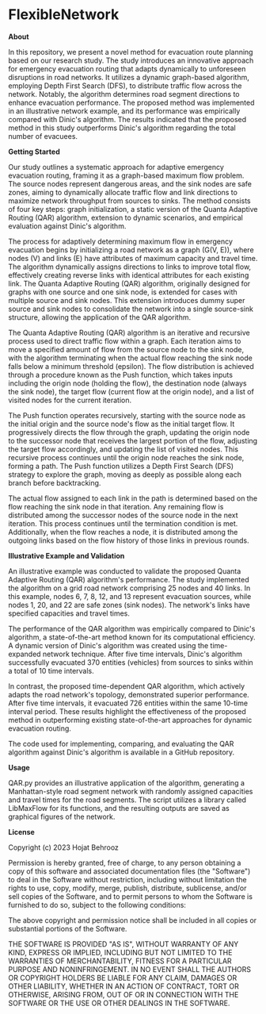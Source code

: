 # FlexibleNetwork
**About**

In this repository, we present a novel method for evacuation route planning based on our research study. The study introduces an innovative approach for emergency evacuation routing that adapts dynamically to unforeseen disruptions in road networks. It utilizes a dynamic graph-based algorithm, employing Depth First Search (DFS), to distribute traffic flow across the network. Notably, the algorithm determines road segment directions to enhance evacuation performance. The proposed method was implemented in an illustrative network example, and its performance was empirically compared with Dinic's algorithm. The results indicated that the proposed method in this study outperforms Dinic's algorithm regarding the total number of evacuees.

**Getting Started**

Our study outlines a systematic approach for adaptive emergency evacuation routing, framing it as a graph-based maximum flow problem. The source nodes represent dangerous areas, and the sink nodes are safe zones, aiming to dynamically allocate traffic flow and link directions to maximize network throughput from sources to sinks. The method consists of four key steps: graph initialization, a static version of the Quanta Adaptive Routing (QAR) algorithm, extension to dynamic scenarios, and empirical evaluation against Dinic's algorithm.

The process for adaptively determining maximum flow in emergency evacuation begins by initializing a road network as a graph (G(V, E)), where nodes (V) and links (E) have attributes of maximum capacity and travel time. The algorithm dynamically assigns directions to links to improve total flow, effectively creating reverse links with identical attributes for each existing link. The Quanta Adaptive Routing (QAR) algorithm, originally designed for graphs with one source and one sink node, is extended for cases with multiple source and sink nodes. This extension introduces dummy super source and sink nodes to consolidate the network into a single source-sink structure, allowing the application of the QAR algorithm.

The Quanta Adaptive Routing (QAR) algorithm is an iterative and recursive process used to direct traffic flow within a graph. Each iteration aims to move a specified amount of flow from the source node to the sink node, with the algorithm terminating when the actual flow reaching the sink node falls below a minimum threshold (epsilon). The flow distribution is achieved through a procedure known as the Push function, which takes inputs including the origin node (holding the flow), the destination node (always the sink node), the target flow (current flow at the origin node), and a list of visited nodes for the current iteration.

The Push function operates recursively, starting with the source node as the initial origin and the source node's flow as the initial target flow. It progressively directs the flow through the graph, updating the origin node to the successor node that receives the largest portion of the flow, adjusting the target flow accordingly, and updating the list of visited nodes. This recursive process continues until the origin node reaches the sink node, forming a path. The Push function utilizes a Depth First Search (DFS) strategy to explore the graph, moving as deeply as possible along each branch before backtracking.

The actual flow assigned to each link in the path is determined based on the flow reaching the sink node in that iteration. Any remaining flow is distributed among the successor nodes of the source node in the next iteration. This process continues until the termination condition is met. Additionally, when the flow reaches a node, it is distributed among the outgoing links based on the flow history of those links in previous rounds.

**Illustrative Example and Validation**

An illustrative example was conducted to validate the proposed Quanta Adaptive Routing (QAR) algorithm's performance. The study implemented the algorithm on a grid road network comprising 25 nodes and 40 links. In this example, nodes 6, 7, 8, 12, and 13 represent evacuation sources, while nodes 1, 20, and 22 are safe zones (sink nodes). The network's links have specified capacities and travel times.

The performance of the QAR algorithm was empirically compared to Dinic's algorithm, a state-of-the-art method known for its computational efficiency. A dynamic version of Dinic's algorithm was created using the time-expanded network technique. After five time intervals, Dinic's algorithm successfully evacuated 370 entities (vehicles) from sources to sinks within a total of 10 time intervals.

In contrast, the proposed time-dependent QAR algorithm, which actively adapts the road network's topology, demonstrated superior performance. After five time intervals, it evacuated 726 entities within the same 10-time interval period. These results highlight the effectiveness of the proposed method in outperforming existing state-of-the-art approaches for dynamic evacuation routing.

The code used for implementing, comparing, and evaluating the QAR algorithm against Dinic's algorithm is available in a GitHub repository.

**Usage**

QAR.py provides an illustrative application of the algorithm, generating a Manhattan-style road segment network with randomly assigned capacities and travel times for the road segments. The script utilizes a library called LibMaxFlow for its functions, and the resulting outputs are saved as graphical figures of the network.

**License**

Copyright (c) 2023 Hojat Behrooz

Permission is hereby granted, free of charge, to any person obtaining a copy of this software and associated documentation files (the "Software") to deal in the Software without restriction, including without limitation the rights to use, copy, modify, merge, publish, distribute, sublicense, and/or sell copies of the Software, and to permit persons to whom the Software is furnished to do so, subject to the following conditions:

The above copyright and permission notice shall be included in all copies or substantial portions of the Software.

THE SOFTWARE IS PROVIDED "AS IS", WITHOUT WARRANTY OF ANY KIND, EXPRESS OR IMPLIED, INCLUDING BUT NOT LIMITED TO THE WARRANTIES OF MERCHANTABILITY, FITNESS FOR A PARTICULAR PURPOSE AND NONINFRINGEMENT. IN NO EVENT SHALL THE AUTHORS OR COPYRIGHT HOLDERS BE LIABLE FOR ANY CLAIM, DAMAGES OR OTHER LIABILITY, WHETHER IN AN ACTION OF CONTRACT, TORT OR OTHERWISE, ARISING FROM, OUT OF OR IN CONNECTION WITH THE SOFTWARE OR THE USE OR OTHER DEALINGS IN THE SOFTWARE.
